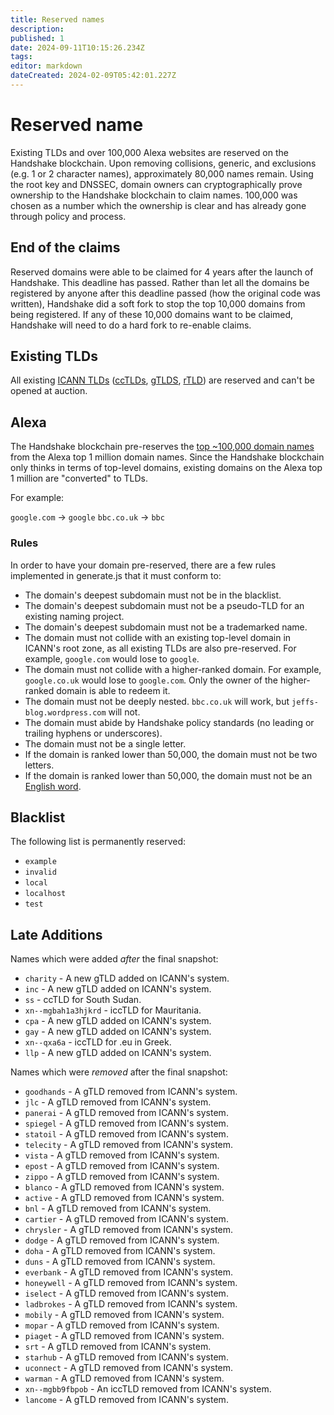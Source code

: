 ```yaml
---
title: Reserved names
description: 
published: 1
date: 2024-09-11T10:15:26.234Z
tags: 
editor: markdown
dateCreated: 2024-02-09T05:42:01.227Z
---
```


# Reserved name

Existing TLDs and over 100,000 Alexa websites are reserved on the Handshake blockchain. Upon removing collisions, generic, and exclusions (e.g. 1 or 2 character names), approximately 80,000 names remain. Using the root key and DNSSEC, domain owners can cryptographically prove ownership to the Handshake blockchain to claim names. 100,000 was chosen as a number which the ownership is clear and has already gone through policy and process.

## End of the claims

Reserved domains were able to be claimed for 4 years after the launch of Handshake. This deadline has passed. Rather than let all the domains be registered by anyone after this deadline passed (how the original code was written), Handshake did a soft fork to stop the top 10,000 domains from being registered. If any of these 10,000 domains want to be claimed, Handshake will need to do a hard fork to re-enable claims.

## Existing TLDs
All existing [ICANN TLDs](https://github.com/handshake-org/hs-names/blob/master/names/tld.json) ([ccTLDs](https://github.com/handshake-org/hs-names/blob/master/names/cctld.json), [gTLDS](https://github.com/handshake-org/hs-names/blob/master/names/gtld.json), [rTLD](https://github.com/handshake-org/hs-names/blob/master/names/rtld.json)) are reserved and can't be opened at auction.

## Alexa
The Handshake blockchain pre-reserves the [top ~100,000 domain names](https://github.com/handshake-org/hs-names/blob/master/names/alexa.json) from the Alexa top 1 million domain names. Since the Handshake blockchain only thinks in terms of top-level domains, existing domains on the Alexa top 1 million are "converted" to TLDs.

For example:

`google.com` -> `google`
`bbc.co.uk` -> `bbc`

### Rules
In order to have your domain pre-reserved, there are a few rules implemented in generate.js that it must conform to:

- The domain's deepest subdomain must not be in the blacklist.
- The domain's deepest subdomain must not be a pseudo-TLD for an existing naming project.
- The domain's deepest subdomain must not be a trademarked name.
- The domain must not collide with an existing top-level domain in ICANN's root zone, as all existing TLDs are also pre-reserved. For example, `google.com` would lose to `google`.
- The domain must not collide with a higher-ranked domain. For example, `google.co.uk` would lose to `google.com`. Only the owner of the higher-ranked domain is able to redeem it.
- The domain must not be deeply nested. `bbc.co.uk` will work, but `jeffs-blog.wordpress.com` will not.
- The domain must abide by Handshake policy standards (no leading or trailing hyphens or underscores).
- The domain must not be a single letter.
- If the domain is ranked lower than 50,000, the domain must not be two letters.
- If the domain is ranked lower than 50,000, the domain must not be an [English word](https://raw.githubusercontent.com/handshake-org/hs-names/master/names/words.json).

## Blacklist
The following list is permanently reserved:

- `example`
- `invalid`
- `local`
- `localhost`
- `test`

## Late Additions
Names which were added *after* the final snapshot:

- `charity` - A new gTLD added on ICANN's system.
- `inc` - A new gTLD added on ICANN's system.
- `ss` - ccTLD for South Sudan.
- `xn--mgbah1a3hjkrd` - iccTLD for Mauritania.
- `cpa` - A new gTLD added on ICANN's system.
- `gay` - A new gTLD added on ICANN's system.
- `xn--qxa6a` - iccTLD for .eu in Greek.
- `llp` - A new gTLD added on ICANN's system.

Names which were *removed* after the final snapshot:

- `goodhands` - A gTLD removed from ICANN's system.
- `jlc` - A gTLD removed from ICANN's system.
- `panerai` - A gTLD removed from ICANN's system.
- `spiegel` - A gTLD removed from ICANN's system.
- `statoil` - A gTLD removed from ICANN's system.
- `telecity` - A gTLD removed from ICANN's system.
- `vista` - A gTLD removed from ICANN's system.
- `epost` - A gTLD removed from ICANN's system.
- `zippo` - A gTLD removed from ICANN's system.
- `blanco` - A gTLD removed from ICANN's system.
- `active` - A gTLD removed from ICANN's system.
- `bnl` - A gTLD removed from ICANN's system.
- `cartier` - A gTLD removed from ICANN's system.
- `chrysler` - A gTLD removed from ICANN's system.
- `dodge` - A gTLD removed from ICANN's system.
- `doha` - A gTLD removed from ICANN's system.
- `duns` - A gTLD removed from ICANN's system.
- `everbank` - A gTLD removed from ICANN's system.
- `honeywell` - A gTLD removed from ICANN's system.
- `iselect` - A gTLD removed from ICANN's system.
- `ladbrokes` - A gTLD removed from ICANN's system.
- `mobily` - A gTLD removed from ICANN's system.
- `mopar` - A gTLD removed from ICANN's system.
- `piaget` - A gTLD removed from ICANN's system.
- `srt` - A gTLD removed from ICANN's system.
- `starhub` - A gTLD removed from ICANN's system.
- `uconnect` - A gTLD removed from ICANN's system.
- `warman` - A gTLD removed from ICANN's system.
- `xn--mgbb9fbpob` - An iccTLD removed from ICANN's system.
- `lancome` - A gTLD removed from ICANN's system.

